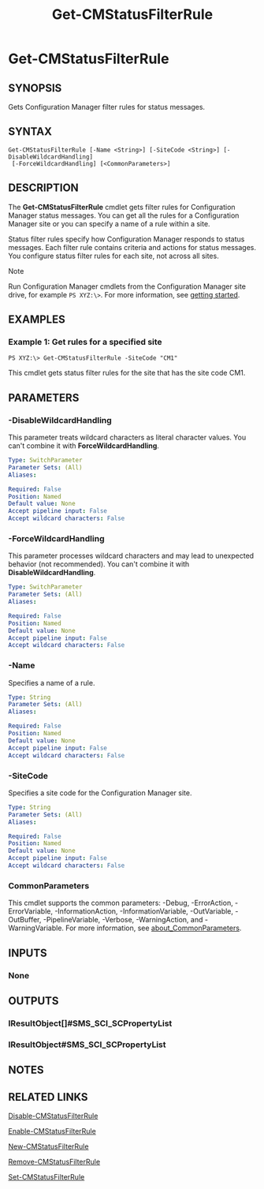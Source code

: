 ﻿---
description: Gets Configuration Manager filter rules for status messages.
external help file: AdminUI.PS.dll-Help.xml
Module Name: ConfigurationManager
ms.date: 05/02/2019
schema: 2.0.0
title: Get-CMStatusFilterRule
---

# Get-CMStatusFilterRule

## SYNOPSIS
Gets Configuration Manager filter rules for status messages.

## SYNTAX

```
Get-CMStatusFilterRule [-Name <String>] [-SiteCode <String>] [-DisableWildcardHandling]
 [-ForceWildcardHandling] [<CommonParameters>]
```

## DESCRIPTION
The **Get-CMStatusFilterRule** cmdlet gets filter rules for Configuration Manager status messages.
You can get all the rules for a Configuration Manager site or you can specify a name of a rule within a site.

Status filter rules specify how Configuration Manager responds to status messages.
Each filter rule contains criteria and actions for status messages.
You configure status filter rules for each site, not across all sites.

> [!NOTE]
> Run Configuration Manager cmdlets from the Configuration Manager site drive, for example `PS XYZ:\>`. For more information, see [getting started](/powershell/sccm/overview).

## EXAMPLES

### Example 1: Get rules for a specified site
```
PS XYZ:\> Get-CMStatusFilterRule -SiteCode "CM1"
```

This cmdlet gets status filter rules for the site that has the site code CM1.

## PARAMETERS

### -DisableWildcardHandling

This parameter treats wildcard characters as literal character values. You can't combine it with **ForceWildcardHandling**.

```yaml
Type: SwitchParameter
Parameter Sets: (All)
Aliases:

Required: False
Position: Named
Default value: None
Accept pipeline input: False
Accept wildcard characters: False
```

### -ForceWildcardHandling

This parameter processes wildcard characters and may lead to unexpected behavior (not recommended). You can't combine it with **DisableWildcardHandling**.

```yaml
Type: SwitchParameter
Parameter Sets: (All)
Aliases:

Required: False
Position: Named
Default value: None
Accept pipeline input: False
Accept wildcard characters: False
```

### -Name
Specifies a name of a rule.

```yaml
Type: String
Parameter Sets: (All)
Aliases:

Required: False
Position: Named
Default value: None
Accept pipeline input: False
Accept wildcard characters: False
```

### -SiteCode
Specifies a site code for the Configuration Manager site.

```yaml
Type: String
Parameter Sets: (All)
Aliases:

Required: False
Position: Named
Default value: None
Accept pipeline input: False
Accept wildcard characters: False
```

### CommonParameters
This cmdlet supports the common parameters: -Debug, -ErrorAction, -ErrorVariable, -InformationAction, -InformationVariable, -OutVariable, -OutBuffer, -PipelineVariable, -Verbose, -WarningAction, and -WarningVariable. For more information, see [about_CommonParameters](http://go.microsoft.com/fwlink/?LinkID=113216).

## INPUTS

### None

## OUTPUTS

### IResultObject[]#SMS_SCI_SCPropertyList

### IResultObject#SMS_SCI_SCPropertyList

## NOTES

## RELATED LINKS

[Disable-CMStatusFilterRule](Disable-CMStatusFilterRule.md)

[Enable-CMStatusFilterRule](Enable-CMStatusFilterRule.md)

[New-CMStatusFilterRule](New-CMStatusFilterRule.md)

[Remove-CMStatusFilterRule](Remove-CMStatusFilterRule.md)

[Set-CMStatusFilterRule](Set-CMStatusFilterRule.md)



